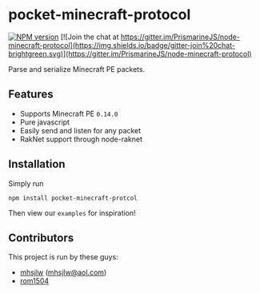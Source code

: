pocket-minecraft-protocol 
=========================

[![NPM version](https://img.shields.io/npm/v/pocket-minecraft-protocol.svg)](http://npmjs.com/package/pocket-minecraft-protocol)
[![Join the chat at https://gitter.im/PrismarineJS/node-minecraft-protocol](https://img.shields.io/badge/gitter-join%20chat-brightgreen.svg)](https://gitter.im/PrismarineJS/node-minecraft-protocol)

Parse and serialize Minecraft PE packets.

## Features
  
  * Supports Minecraft PE `0.14.0`
  * Pure javascript
  * Easily send and listen for any packet
  * RakNet support through node-raknet

## Installation
Simply run

    npm install pocket-minecraft-protcol
    
Then view our `examples` for inspiration!

## Contributors
This project is run by these guys:

  - [mhsjlw](https://github.com/mhsjlw) ([mhsjlw@aol.com](mailto:mhsjlw@aol.com))
  - [rom1504](https://github.com/rom1504)